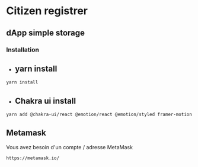 # Citizen registrer

## dApp simple storage

### **Installation**

- ## yarn install

```zsh
yarn install
```

- ## Chakra ui install

```zsh
yarn add @chakra-ui/react @emotion/react @emotion/styled framer-motion
```

## Metamask

Vous avez besoin d'un compte / adresse MetaMask
```zsh
https://metamask.io/
```

